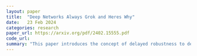 ```yaml
---
layout: paper
title:  "Deep Networks Always Grok and Heres Why"
date:   23 Feb 2024
categories: research
paper_url: https://arxiv.org/pdf/2402.15555.pdf
code_url: 
summary: "This paper introduces the concept of delayed robustness to describe DNNs becoming robust to adversarial examples post-generalization. This emergence is explained through a measure of local complexity, analyzing the density of linear regions in the DNN input space. The authors find that during training linear regions emerge near training samples with the nonlinearities being forced towards decision boundries."
---
```


